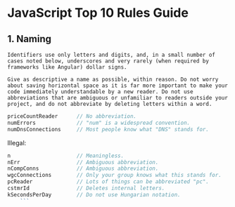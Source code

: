 # JavaScript Top 10 Rules Guide

## 1. Naming

	Identifiers use only letters and digits, and, in a small number of cases noted below, underscores and very rarely (when required by frameworks like Angular) dollar signs.

	Give as descriptive a name as possible, within reason. Do not worry about saving horizontal space as it is far more important to make your code immediately understandable by a new reader. Do not use abbreviations that are ambiguous or unfamiliar to readers outside your project, and do not abbreviate by deleting letters within a word.
		
```js
priceCountReader      // No abbreviation.
numErrors             // "num" is a widespread convention.
numDnsConnections     // Most people know what "DNS" stands for.
```

Illegal:

```js
n                     // Meaningless.
nErr                  // Ambiguous abbreviation.
nCompConns            // Ambiguous abbreviation.
wgcConnections        // Only your group knows what this stands for.
pcReader              // Lots of things can be abbreviated "pc".
cstmrId               // Deletes internal letters.
kSecondsPerDay        // Do not use Hungarian notation.
	```